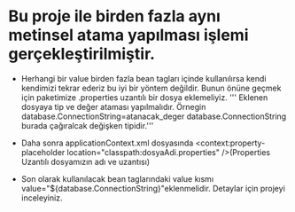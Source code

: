 # Bu proje ile birden fazla aynı metinsel atama yapılması işlemi gerçekleştirilmiştir.

* Herhangi bir value birden fazla bean tagları içinde kullanılırsa kendi kendimizi tekrar ederiz bu iyi bir yöntem değildir. Bunun önüne geçmek için paketimize .properties uzantılı bir dosya eklemeliyiz.
''' Eklenen dosyaya tip ve değer ataması yapılmalıdır.
Örnegin database.ConnectionString=atanacak_deger database.ConnectionString burada çağıralcak değişken tipidir.'''

* Daha sonra applicationContext.xml dosyasında <context:property-placeholder location="classpath:dosyaAdi.properties" />(Properties Uzantılı dosyamızın adı ve uzantısı)
* Son olarak kullanılacak bean taglarındaki value kısmı value="${database.ConnectionString}"eklenmelidir. Detaylar için projeyi inceleyiniz.


